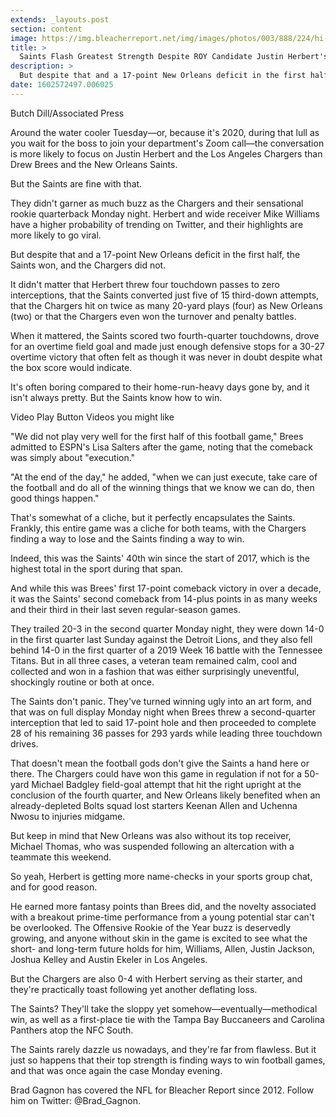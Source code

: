 ```yaml
--- 
extends: _layouts.post 
section: content 
image: https://img.bleacherreport.net/img/images/photos/003/888/224/hi-res-6fd52508713d7da6fb8dd5ee46e44d42_crop_exact.jpg?w=1200&h=1200&q=75 
title: > 
  Saints Flash Greatest Strength Despite ROY Candidate Justin Herbert's Brilliance 
description: > 
  But despite that and a 17-point New Orleans deficit in the first half, the Saints won, and the Chargers did not.Video Play Button Videos you might like"We did not play very well for the first half of this football game," Brees admitted to ESPN's Lisa Salters after the game, noting that the comeback was simply about "execution."Indeed, this was the Saints' 40th win since the start of 2017, which is the highest total in the sport during that span.That doesn't mean the football gods don't give the Saints a hand here or there.But it just so happens that their top strength is finding ways to win football games, and that was once again the case Monday evening. 
date: 1602572497.006025 
--- 
```

Butch Dill/Associated Press

Around the water cooler Tuesday—or, because it's 2020, during that lull as you wait for the boss to join your department's Zoom call—the conversation is more likely to focus on Justin Herbert and the Los Angeles Chargers than Drew Brees and the New Orleans Saints.

But the Saints are fine with that.

They didn't garner as much buzz as the Chargers and their sensational rookie quarterback Monday night. Herbert and wide receiver Mike Williams have a higher probability of trending on Twitter, and their highlights are more likely to go viral.

But despite that and a 17-point New Orleans deficit in the first half, the Saints won, and the Chargers did not.

It didn't matter that Herbert threw four touchdown passes to zero interceptions, that the Saints converted just five of 15 third-down attempts, that the Chargers hit on twice as many 20-yard plays (four) as New Orleans (two) or that the Chargers even won the turnover and penalty battles.

When it mattered, the Saints scored two fourth-quarter touchdowns, drove for an overtime field goal and made just enough defensive stops for a 30-27 overtime victory that often felt as though it was never in doubt despite what the box score would indicate.

It's often boring compared to their home-run-heavy days gone by, and it isn't always pretty. But the Saints know how to win.

Video Play Button Videos you might like

"We did not play very well for the first half of this football game," Brees admitted to ESPN's Lisa Salters after the game, noting that the comeback was simply about "execution."

"At the end of the day," he added, "when we can just execute, take care of the football and do all of the winning things that we know we can do, then good things happen."

That's somewhat of a cliche, but it perfectly encapsulates the Saints. Frankly, this entire game was a cliche for both teams, with the Chargers finding a way to lose and the Saints finding a way to win.

Indeed, this was the Saints' 40th win since the start of 2017, which is the highest total in the sport during that span.

And while this was Brees' first 17-point comeback victory in over a decade, it was the Saints' second comeback from 14-plus points in as many weeks and their third in their last seven regular-season games.

They trailed 20-3 in the second quarter Monday night, they were down 14-0 in the first quarter last Sunday against the Detroit Lions, and they also fell behind 14-0 in the first quarter of a 2019 Week 16 battle with the Tennessee Titans. But in all three cases, a veteran team remained calm, cool and collected and won in a fashion that was either surprisingly uneventful, shockingly routine or both at once.

The Saints don't panic. They've turned winning ugly into an art form, and that was on full display Monday night when Brees threw a second-quarter interception that led to said 17-point hole and then proceeded to complete 28 of his remaining 36 passes for 293 yards while leading three touchdown drives.

That doesn't mean the football gods don't give the Saints a hand here or there. The Chargers could have won this game in regulation if not for a 50-yard Michael Badgley field-goal attempt that hit the right upright at the conclusion of the fourth quarter, and New Orleans likely benefited when an already-depleted Bolts squad lost starters Keenan Allen and Uchenna Nwosu to injuries midgame.

But keep in mind that New Orleans was also without its top receiver, Michael Thomas, who was suspended following an altercation with a teammate this weekend.

So yeah, Herbert is getting more name-checks in your sports group chat, and for good reason.

He earned more fantasy points than Brees did, and the novelty associated with a breakout prime-time performance from a young potential star can't be overlooked. The Offensive Rookie of the Year buzz is deservedly growing, and anyone without skin in the game is excited to see what the short- and long-term future holds for him, Williams, Allen, Justin Jackson, Joshua Kelley and Austin Ekeler in Los Angeles.

But the Chargers are also 0-4 with Herbert serving as their starter, and they're practically toast following yet another deflating loss.

The Saints? They'll take the sloppy yet somehow—eventually—methodical win, as well as a first-place tie with the Tampa Bay Buccaneers and Carolina Panthers atop the NFC South.

The Saints rarely dazzle us nowadays, and they're far from flawless. But it just so happens that their top strength is finding ways to win football games, and that was once again the case Monday evening.

Brad Gagnon has covered the NFL for Bleacher Report since 2012. Follow him on Twitter: @Brad_Gagnon.